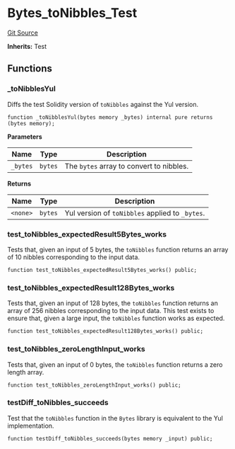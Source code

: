 # Bytes_toNibbles_Test
[Git Source](https://github.com/ethereum-optimism/optimism/blob/f7b73857601914eeea6fc4c1ba46ae99ca744d97/contracts/test/Bytes.t.sol)

**Inherits:**
Test


## Functions
### _toNibblesYul

Diffs the test Solidity version of `toNibbles` against the Yul version.


```solidity
function _toNibblesYul(bytes memory _bytes) internal pure returns (bytes memory);
```
**Parameters**

|Name|Type|Description|
|----|----|-----------|
|`_bytes`|`bytes`|The `bytes` array to convert to nibbles.|

**Returns**

|Name|Type|Description|
|----|----|-----------|
|`<none>`|`bytes`|Yul version of `toNibbles` applied to `_bytes`.|


### test_toNibbles_expectedResult5Bytes_works

Tests that, given an input of 5 bytes, the `toNibbles` function returns an array of
10 nibbles corresponding to the input data.


```solidity
function test_toNibbles_expectedResult5Bytes_works() public;
```

### test_toNibbles_expectedResult128Bytes_works

Tests that, given an input of 128 bytes, the `toNibbles` function returns an array
of 256 nibbles corresponding to the input data. This test exists to ensure that,
given a large input, the `toNibbles` function works as expected.


```solidity
function test_toNibbles_expectedResult128Bytes_works() public;
```

### test_toNibbles_zeroLengthInput_works

Tests that, given an input of 0 bytes, the `toNibbles` function returns a zero
length array.


```solidity
function test_toNibbles_zeroLengthInput_works() public;
```

### testDiff_toNibbles_succeeds

Test that the `toNibbles` function in the `Bytes` library is equivalent to the Yul
implementation.


```solidity
function testDiff_toNibbles_succeeds(bytes memory _input) public;
```

